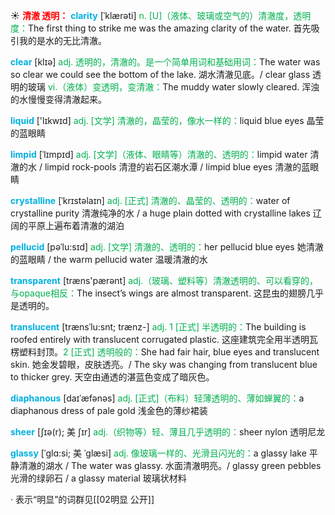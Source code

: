 ☀ <font color="red">**清澈 透明：**</font>
<font color="sky blue">**clarity**</font> [ˈklærəti]
<font color="#00b050">n. [U]（液体、玻璃或空气的）清澈度，透明度：</font>The first thing to strike me was the amazing clarity of the water. 首先吸引我的是水的无比清澈。
 
<font color="sky blue">**clear**</font> [klɪə] 
<font color="#00b050">adj. 透明的，清澈的。是一个简单用词和基础用词：</font>The water was so clear we could see the bottom of the lake. 湖水清澈见底。/ clear glass 透明的玻璃 <font color="#00b050">vi.（液体）变透明，变清澈：</font>The muddy water slowly cleared. 浑浊的水慢慢变得清澈起来。
           
<font color="sky blue">**liquid**</font> ['lɪkwɪd] 
<font color="#00b050">adj. [文学] 清澈的，晶莹的，像水一样的：</font>liquid blue eyes 晶莹的蓝眼睛
           
<font color="sky blue">**limpid**</font> [ˈlɪmpɪd]
<font color="#00b050">adj. [文学]（液体、眼睛等）清澈的、透明的：</font>limpid water 清澈的水 / limpid rock-pools 清澄的岩石区潮水潭 / limpid blue eyes 清澈的蓝眼睛           

<font color="sky blue">**crystalline**</font> [ˈkrɪstəlaɪn]
<font color="#00b050">adj. [正式] 清澈的、晶莹的、透明的：</font>water of crystalline purity 清澈纯净的水 / a huge plain dotted with crystalline lakes 辽阔的平原上遍布着清澈的湖泊
           
<font color="sky blue">**pellucid**</font> [pəˈlu:sɪd]
<font color="#00b050">adj. [文学] 清澈的、透明的：</font>her pellucid blue eyes 她清澈的蓝眼睛 / the warm pellucid water 温暖清澈的水

<font color="sky blue">**transparent**</font> [træns'pærənt] 
<font color="#00b050">adj.（玻璃、塑料等）清澈透明的、可以看穿的，与opaque相反：</font>The insect’s wings are almost transparent. 这昆虫的翅膀几乎是透明的。
            
<font color="sky blue">**translucent**</font> [trænsˈlu:snt; trænz-]
<font color="#00b050">adj. 1 [正式] 半透明的：</font>The building is roofed entirely with translucent corrugated plastic. 这座建筑完全用半透明瓦楞塑料封顶。<font color="#00b050">2 [正式] 透明般的：</font>She had fair hair, blue eyes and translucent skin. 她金发碧眼，皮肤透亮。/ The sky was changing from translucent blue to thicker grey. 天空由通透的湛蓝色变成了暗灰色。

<font color="sky blue">**diaphanous**</font> [daɪˈæfənəs]
<font color="#00b050">adj. [正式]（布料）轻薄透明的、薄如蝉翼的：</font>a diaphanous dress of pale gold 浅金色的薄纱裙装          
           
<font color="sky blue">**sheer**</font> [ʃɪə(r); 美 ʃɪr]
<font color="#00b050">adj.（织物等）轻、薄且几乎透明的：</font>sheer nylon 透明尼龙

<font color="sky blue">**glassy**</font> [ˈglɑ:si; 美 ˈglæsi]
<font color="#00b050">adj. 像玻璃一样的、光滑且闪光的：</font>a glassy lake 平静清澈的湖水 / The water was glassy. 水面清澈明亮。/ glassy green pebbles 光滑的绿卵石 / a glassy material 玻璃状材料

· 表示“明显”的词群见[[02明显 公开]]
